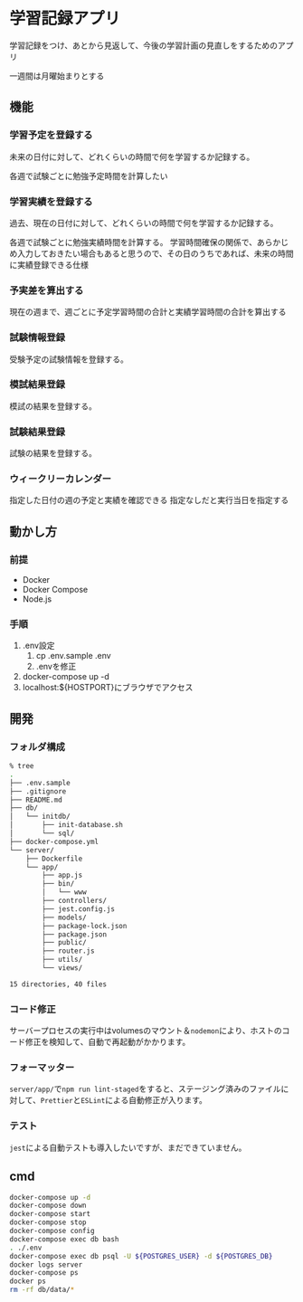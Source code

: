 # 学習記録アプリ

学習記録をつけ、あとから見返して、今後の学習計画の見直しをするためのアプリ

一週間は月曜始まりとする

## 機能

### 学習予定を登録する

未来の日付に対して、どれくらいの時間で何を学習するか記録する。

各週で試験ごとに勉強予定時間を計算したい

### 学習実績を登録する

過去、現在の日付に対して、どれくらいの時間で何を学習するか記録する。

各週で試験ごとに勉強実績時間を計算する。
学習時間確保の関係で、あらかじめ入力しておきたい場合もあると思うので、その日のうちであれば、未来の時間に実績登録できる仕様

### 予実差を算出する

現在の週まで、週ごとに予定学習時間の合計と実績学習時間の合計を算出する

### 試験情報登録

受験予定の試験情報を登録する。

### 模試結果登録

模試の結果を登録する。

### 試験結果登録

試験の結果を登録する。

### ウィークリーカレンダー

指定した日付の週の予定と実績を確認できる
指定なしだと実行当日を指定する

## 動かし方

### 前提

- Docker
- Docker Compose
- Node.js

### 手順

1. .env設定
   1. cp .env.sample .env
   2. .envを修正
2. docker-compose up -d
3. localhost:${HOSTPORT}にブラウザでアクセス

## 開発

### フォルダ構成

```sh
% tree
.
├── .env.sample
├── .gitignore
├── README.md
├── db/
│   └── initdb/
│       ├── init-database.sh
│       └── sql/
├── docker-compose.yml
└── server/
    ├── Dockerfile
    └── app/
        ├── app.js
        ├── bin/
        │   └── www
        ├── controllers/
        ├── jest.config.js
        ├── models/
        ├── package-lock.json
        ├── package.json
        ├── public/
        ├── router.js
        ├── utils/
        └── views/

15 directories, 40 files
```

### コード修正

サーバープロセスの実行中はvolumesのマウント＆`nodemon`により、ホストのコード修正を検知して、自動で再起動がかかります。

### フォーマッター

`server/app/`で`npm run lint-staged`をすると、ステージング済みのファイルに対して、`Prettier`と`ESLint`による自動修正が入ります。

### テスト

`jest`による自動テストも導入したいですが、まだできていません。

## cmd

```sh
docker-compose up -d
docker-compose down
docker-compose start
docker-compose stop
docker-compose config
docker-compose exec db bash
. ./.env
docker-compose exec db psql -U ${POSTGRES_USER} -d ${POSTGRES_DB}
docker logs server
docker-compose ps
docker ps
rm -rf db/data/*
```
